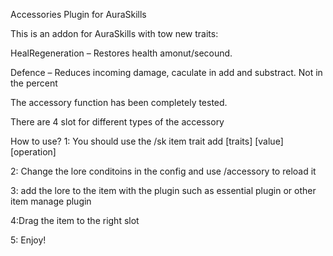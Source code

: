 Accessories Plugin for AuraSkills

This is an addon for AuraSkills with tow new traits:

HealRegeneration – Restores health amonut/secound.

Defence – Reduces incoming damage, caculate in add and substract.
Not in the percent 

The accessory function has been completely tested.

There are 4 slot for different types of the accessory

How to use?
1: You should use the 
/sk item trait add [traits] [value] [operation]

2: Change the lore conditoins in the config and use /accessory to reload it 

3: add the lore to the item with the plugin such as essential plugin or other item manage plugin

4:Drag the item to the right slot

5: Enjoy!
 
